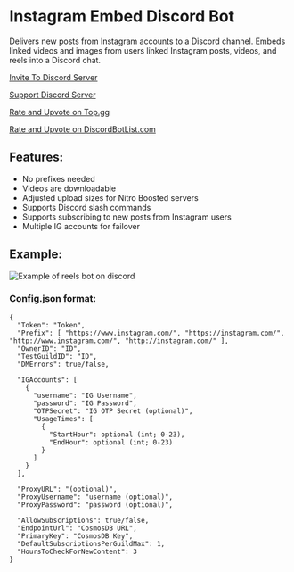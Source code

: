 # Instagram Embed Discord Bot
Delivers new posts from Instagram accounts to a Discord channel.
Embeds linked videos and images from users linked Instagram posts, videos, and reels into a Discord chat.

[Invite To Discord Server](https://link.mcshane.systems/reelsbotinvite)

[Support Discord Server](https://discord.gg/6K3tdsYd6J)

[Rate and Upvote on Top.gg](https://top.gg/bot/815695225678463017)

[Rate and Upvote on DiscordBotList.com](https://discord.ly/instagram-embed)

## Features:
- No prefixes needed
- Videos are downloadable
- Adjusted upload sizes for Nitro Boosted servers
- Supports Discord slash commands
- Supports subscribing to new posts from Instagram users
- Multiple IG accounts for failover

## Example: 
![Example of reels bot on discord](https://github.com/bman46/Instagram-Reels-Bot/raw/master/Example.png)

### Config.json format:
```
{
  "Token": "Token",
  "Prefix": [ "https://www.instagram.com/", "https://instagram.com/", "http://www.instagram.com/", "http://instagram.com/" ],
  "OwnerID": "ID",
  "TestGuildID": "ID",
  "DMErrors": true/false,

  "IGAccounts": [
    {
      "username": "IG Username",
      "password": "IG Password",
      "OTPSecret": "IG OTP Secret (optional)",
      "UsageTimes": [
        {
          "StartHour": optional (int; 0-23),
          "EndHour": optional (int; 0-23)
        }
      ]
    }
  ],

  "ProxyURL": "(optional)",
  "ProxyUsername": "username (optional)",
  "ProxyPassword": "password (optional)",

  "AllowSubscriptions": true/false,
  "EndpointUrl": "CosmosDB URL",
  "PrimaryKey": "CosmosDB Key",
  "DefaultSubscriptionsPerGuildMax": 1,
  "HoursToCheckForNewContent": 3
}
```
